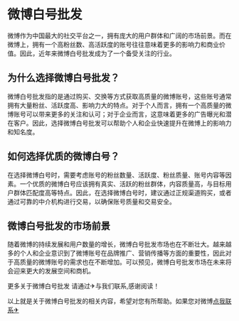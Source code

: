 # 微博白号批发

微博作为中国最大的社交平台之一，拥有庞大的用户群体和广阔的市场前景。而在微博上，拥有一个高粉丝数、高活跃度的账号往往意味着更多的影响力和商业价值。因此，近年来微博白号批发成为了一个备受关注的行业。

## 为什么选择微博白号批发？

微博白号批发指的是通过购买、交换等方式获取高质量的微博账号，这些账号通常拥有大量粉丝、活跃度高、影响力大的特点。对于个人而言，拥有一个高质量的微博账号可以带来更多的关注和认可；对于企业而言，这意味着更多的广告曝光和潜在客户。因此，选择微博白号批发可以帮助个人和企业快速提升在微博上的影响力和知名度。

## 如何选择优质的微博白号？

在选择微博白号时，需要考虑账号的粉丝数量、活跃度、粉丝质量、账号内容等因素。一个优质的微博白号应该拥有真实、活跃的粉丝群体，内容质量高，与目标用户群体匹配度高等特点。因此，在选择微博白号时，建议通过正规渠道购买，或者通过可靠的中介机构进行交易，以确保账号质量和交易安全。

## 微博白号批发的市场前景

随着微博的持续发展和用户数量的增长，微博白号批发市场也在不断壮大。越来越多的个人和企业意识到了微博账号在品牌推广、营销传播等方面的重要性，因此对于高质量的微博账号的需求也在不断增加。可以预见，微博白号批发市场在未来将会迎来更大的发展空间和商机。

更多关于微博白号批发 请通过✈与我们联系,感谢阅读！

以上就是关于微博白号批发的相关内容，希望对您有所帮助。如果您对微博[点我联系✈](https://us.k02.cc)